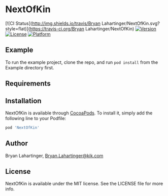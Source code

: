 # NextOfKin

[![CI Status](http://img.shields.io/travis/Bryan Lahartinger/NextOfKin.svg?style=flat)](https://travis-ci.org/Bryan Lahartinger/NextOfKin)
[![Version](https://img.shields.io/cocoapods/v/NextOfKin.svg?style=flat)](http://cocoapods.org/pods/NextOfKin)
[![License](https://img.shields.io/cocoapods/l/NextOfKin.svg?style=flat)](http://cocoapods.org/pods/NextOfKin)
[![Platform](https://img.shields.io/cocoapods/p/NextOfKin.svg?style=flat)](http://cocoapods.org/pods/NextOfKin)

## Example

To run the example project, clone the repo, and run `pod install` from the Example directory first.

## Requirements

## Installation

NextOfKin is available through [CocoaPods](http://cocoapods.org). To install
it, simply add the following line to your Podfile:

```ruby
pod 'NextOfKin'
```

## Author

Bryan Lahartinger, Bryan.Lahartinger@kik.com

## License

NextOfKin is available under the MIT license. See the LICENSE file for more info.
